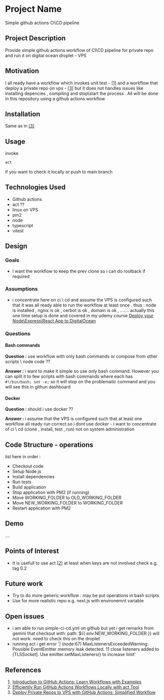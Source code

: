 <h1>Project Name</h1>
Simple github actions CI\CD pipeline

<h2>Project Description</h2>
Provide simple github actions workflow of CI\CD pipeline for private repo and run it on digital ocean droplet - VPS

<h2>Motivation</h2>
I all ready have a workflow which invokes unit test - <a href='#ref1'>[1]</a> and a workflow that deploy a private repo on vps - <a href='#ref3'>[3]</a> but it does not handles issues like installing depencies , compiling and stop\start the process . All will be done in this repository using a github actions workflow

<h2>Installation</h2>
Same as in <a href='#ref3'>[3]</a>


<h2>Usage</h2>
invoke 

```bash
act
```

if you want to check it locally or push to main branch


<h2>Technologies Used</h2>
<ul>
<li>Github actions</li>
<li>act ??</li>
<li>linux on VPS</li>
<li>pm2</li>
<li>node</li>
<li>typescript</li>
<li>vitest</li>
</ul>


<h2>Design</h2>

<h3>Goals</h3>
<ul>
<li>I want the workflow to keep the prev clone so i can do roolback if required</li>
</ul>


<h3>Assumptions</h3>
<ul>
<li>i concentrate here on ci \ cd and assume the VPS is configured such that it was all ready able to run the workflow at least once . thus : node is installed , ngnix is ok , cerbot is ok , domain is ok , ....... actually this one time setup is done and covered in my udemy course <a href='https://www.udemy.com/course/deploy-your-node-express-app-to-the-cloud/'>Deploy your Node\Express\React App to DigitalOcean</a></li>
</ul>



<h3>Questions</h3>
<h4>Bash commands</h4>
<strong>Question : </strong>
use workflow with only bash commands or compose from other scripts \ node code ??
<p><strong>Answer : </strong>
i want to make it simple so use only bash command. However you can split it to few scripts with bash commands where each has <code>#!/bin/bash; set -e;</code> so it will stop on the problematic command and you will see this in githun dashboard</p>

<h4>Docker</h4>
<strong>Question : </strong>
should i use docker ??

<p><strong>Answer : </strong>i assume that the VPS is configured such that at least one workflow all ready run correct.so i dont use docker - i want to concentrate of ci \ cd (clone , install, test , run) not on system administration</p>

<h2>Code Structure - operations</h2>
list here in order : 
<ul>
  <li>Checkout code</li>
  <li>Setup Node.js</li>
  <li>Install dependencies</li>
  <li>Run tests</li>
  <li>Build application</li>
  <li>Stop application with PM2 (if running)</li>
  <li>Move WORKING_FOLDER to OLD_WORKING_FOLDER</li>
  <li>Move NEW_WORKING_FOLDER to WORKING_FOLDER</li>
  <li>Restart application with PM2</li>
</ul>


<h2>Demo</h2>
....

<h2>Points of Interest</h2>
<ul>
    <li>It is usefull to use act <a href='#ref2'>[2]</a> at least when keys are not involved check e.g. tag 0.2</li>
</ul>

<h2>Future work</h2>
<ul>
<li>Try to do more generic workflow : may be put operations in bash scripts</li>
<li>Use for more realistic repo e.g. next.js with environemnt variable</li>
</ul>

<h2>Open issues</h2>
<ul>
<li>i am able to run simple-ci-cd.yml on github but yet i get remarks from gemini that checkout  with: path: ${{ env.NEW_WORKING_FOLDER }}  will not work. need to check this on the droplet</li>
<li>running act i get error '| (node:67) MaxListenersExceededWarning: Possible EventEmitter memory leak detected. 11 close listeners added to [TLSSocket]. Use emitter.setMaxListeners() to increase limit'</li>
</ul>



<h2>References</h2>
<ol>
    <li id='ref1'><a href='https://youtu.be/x239z6DdE0A'>Introduction to GitHub Actions: Learn Workflows with Examples</a></li>
   <li id='ref2'><a href='https://youtu.be/Mir-uLSQmwA'> Efficiently Run GitHub Actions Workflows Locally with act Tool </a></li>
   <li id='ref3'><a href='https://youtu.be/Aj8vqPHzDos'>Deploy Private Repos to VPS with GitHub Actions: Simplified Workflow</a></li>
</ol>
